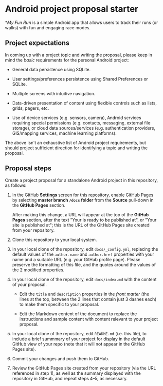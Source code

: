 # Android project proposal starter

*_My Fun Run_ is a simple Android app that allows users to track their runs (or walks) with fun and engaging race modes. 

## Project expectations

In coming up with a project topic and writing the proposal, please keep in mind the _basic_ requirements for the personal Android project:

* General data persistence using SQLite.

* User settings/preferences persistence using Shared Preferences or SQLite.

* Multiple screens with intuitive navigation.

* Data-driven presentation of content using flexible controls such as lists, grids, pagers, etc.

* Use of device services (e.g. sensors, camera), Android services requiring special permissions (e.g. contacts, messaging, external file storage), or cloud data sources/services (e.g. authentication providers, GIS/mapping services, machine learning platforms).

The above isn't an exhaustive list of Android project requirements, but should project sufficient direction for identifying a topic and writing the proposal.

## Proposal steps

Create a project proposal for a standalone Android project in this repository, as follows:

1. In the GitHub **Settings** screen for this repository, enable GitHub Pages by selecting **master branch `/docs` folder** from the **Source** pull-down in the **GitHub Pages** section.

    After making this change, a URL will appear at the top of the **GitHub Pages** section, after the text "Your is ready to be published at", or "Your site is published at"; this is the URL of the GitHub Pages site created from your repository.

2. Clone this repository to your local system.

3. In your local clone of the repository, edit `docs/_config.yml`, replacing the default values of the `author.name` and `author.href` properties with your name and a suitable URL (e.g. your GitHub profile page). Please preserve the formatting of this file, and the quotes around the values of the 2 modified properties. 

4. In your local clone of the repository, edit `docs/index.md` with the content of your proposal. 

    * Edit the `title` and `description` properties in the _front matter_ (the lines at the top, between the 2 lines that contain just 3 dashes each) to make them specific to your proposal.
    
    * Edit the Markdown content of the document to replace the instructions and sample content with content relevant to your project proposal.

5. In your local clone of the repository, edit `README.md` (i.e. this file), to include a brief summmary of your project for display in the default GitHub view of your repo (note that it will not appear in the GitHub Pages site). 

6. Commit your changes and push them to GitHub.

7. Review the GitHub Pages site created from your repository (via the URL referenced in step 1), as well as the summary displayed with the repository in GitHub, and repeat steps 4&ndash;5, as necessary.

